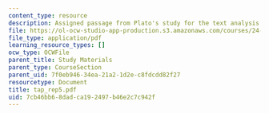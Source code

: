 ```yaml
---
content_type: resource
description: Assigned passage from Plato's study for the text analysis presentation.
file: https://ol-ocw-studio-app-production.s3.amazonaws.com/courses/24-200-ancient-philosophy-fall-2004/7cb46bb68dadca192497b46e2c7c942f_tap_rep5.pdf
file_type: application/pdf
learning_resource_types: []
ocw_type: OCWFile
parent_title: Study Materials
parent_type: CourseSection
parent_uid: 7f0eb946-34ea-21a2-1d2e-c8fdcdd82f27
resourcetype: Document
title: tap_rep5.pdf
uid: 7cb46bb6-8dad-ca19-2497-b46e2c7c942f
---
```

